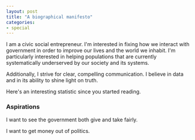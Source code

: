 ```yaml
---
layout: post
title: "A biographical manifesto"
categories:
- special
---
```


I am a civic social entrepreneur. I'm interested in fixing how we interact with government in order to improve our lives and the world we inhabit. I'm particularly interested in helping populations that are currently systematically underserved by our society and its systems.

Additionally, I strive for clear, compelling communication. I believe in data and in its ability to shine light on truth.

Here's an interesting statistic since you started reading.

### Aspirations

I want to see the government both give and take fairly.

I want to get money out of politics.